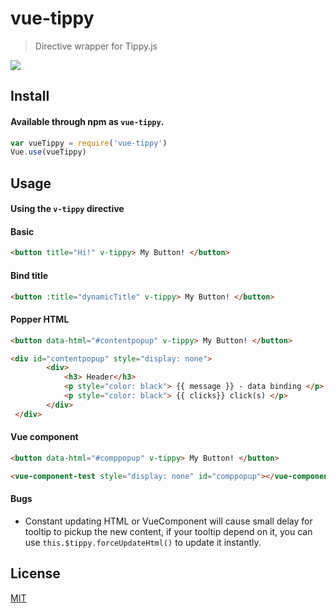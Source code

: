 # vue-tippy

> Directive wrapper for Tippy.js

![](https://github.com/kabbouchi/vue-tippy/blob/master/preview.gif)

## Install

#### Available through npm as `vue-tippy`.

  ``` js
  var vueTippy = require('vue-tippy')
  Vue.use(vueTippy)
  ```

## Usage

#### Using the `v-tippy` directive

#### Basic
```html
<button title="Hi!" v-tippy> My Button! </button>
```
#### Bind title
```html
<button :title="dynamicTitle" v-tippy> My Button! </button>
```

#### Popper HTML
```html
<button data-html="#contentpopup" v-tippy> My Button! </button>
```
```html
<div id="contentpopup" style="display: none">
        <div>
            <h3> Header</h3>
            <p style="color: black"> {{ message }} - data binding </p>
            <p style="color: black"> {{ clicks}} click(s) </p>
        </div>
 </div>
```

#### Vue component
```html
<button data-html="#comppopup" v-tippy> My Button! </button>
```
```html
<vue-component-test style="display: none" id="comppopup"></vue-component-test>
```
#### Bugs
- Constant updating HTML or VueComponent will cause small delay for tooltip to pickup the new content, 
  if your tooltip depend on it, you can use  ```this.$tippy.forceUpdateHtml()``` to update it instantly.
## License

[MIT](http://opensource.org/licenses/MIT)